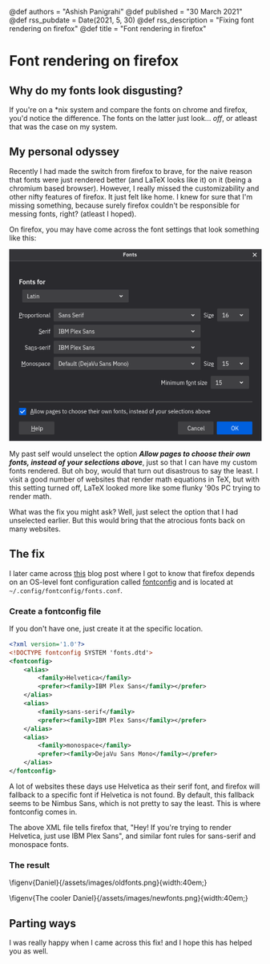 @def authors = "Ashish Panigrahi"
@def published = "30 March 2021"
@def rss_pubdate = Date(2021, 5, 30)
@def rss_description = "Fixing font rendering on firefox"
@def title = "Font rendering in firefox"

# Font rendering on firefox

## Why do my fonts look disgusting?

If you're on a \*nix system and compare the fonts on chrome and firefox, you'd notice the difference. The fonts on the latter just look... _off_, or atleast that was the case on my system.

## My personal odyssey

Recently I had made the switch from firefox to brave, for the naive reason that fonts were just rendered better (and LaTeX looks like it) on it (being a chromium based browser). However, I really missed the customizability and other nifty features of firefox. It just felt like home. I knew for sure that I'm missing something, because surely firefox couldn't be responsible for messing fonts, right? (atleast I hoped).

On firefox, you may have come across the font settings that look something like this:

![](/assets/images/firefox-font.png)

My past self would unselect the option _**Allow pages to choose their own fonts, instead of your selections above**_, just so that I can have my custom fonts rendered. But oh boy, would that turn out disastrous to say the least. I visit a good number of websites that render math equations in TeX, but with this setting turned off, LaTeX looked more like some flunky '90s PC trying to render math.

What was the fix you might ask? Well, just select the option that I had unselected earlier. But this would bring that the atrocious fonts back on many websites.



## The fix

I later came across [this](https://nolanlawson.com/2020/05/02/customizing-fonts-in-firefox-on-linux/) blog post where I got to know that firefox depends on an OS-level font configuration called [fontconfig](https://wiki.archlinux.org/title/Font_configuration) and is located at `~/.config/fontconfig/fonts.conf`.

### Create a fontconfig file

If you don't have one, just create it at the specific location.

```xml
<?xml version='1.0'?>
<!DOCTYPE fontconfig SYSTEM 'fonts.dtd'>
<fontconfig>
    <alias>
        <family>Helvetica</family>
        <prefer><family>IBM Plex Sans</family></prefer>
    </alias>
    <alias>
        <family>sans-serif</family>
        <prefer><family>IBM Plex Sans</family></prefer>
    </alias>
    <alias>
        <family>monospace</family>
        <prefer><family>DejaVu Sans Mono</family></prefer>
    </alias>
</fontconfig>
```

A lot of websites these days use Helvetica as their serif font, and firefox will fallback to a specific font if Helvetica is not found. By default, this fallback seems to be Nimbus Sans, which is not pretty to say the least. This is where fontconfig comes in.

The above XML file tells firefox that, "Hey! If you're trying to render Helvetica, just use IBM Plex Sans", and similar font rules for sans-serif and monospace fonts.

### The result

\figenv{Daniel}{/assets/images/oldfonts.png}{width:40em;}

\figenv{The cooler Daniel}{/assets/images/newfonts.png}{width:40em;}

## Parting ways

I was really happy when I came across this fix! and I hope this has helped you as well.
